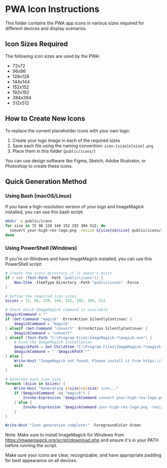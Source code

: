 

# PWA Icon Instructions

This folder contains the PWA app icons in various sizes required for different devices and display scenarios.

## Icon Sizes Required

The following icon sizes are used by the PWA:
- 72x72
- 96x96
- 128x128
- 144x144
- 152x152
- 192x192
- 384x384
- 512x512

## How to Create New Icons

To replace the current placeholder icons with your own logo:

1. Create your logo image in each of the required sizes
2. Save each file using the naming convention: `icon-[size]x[size].png`
3. Place them in this folder (`public/icons/`)

You can use design software like Figma, Sketch, Adobe Illustrator, or Photoshop to create these icons.

## Quick Generation Method

### Using Bash (macOS/Linux)

If you have a high-resolution version of your logo and ImageMagick installed, you can use this bash script:

```bash
mkdir -p public/icons
for size in 72 96 128 144 152 192 384 512; do
  convert your-high-res-logo.png -resize ${size}x${size} public/icons/icon-${size}x${size}.png
done
```

### Using PowerShell (Windows)

If you're on Windows and have ImageMagick installed, you can use this PowerShell script:

```powershell
# Create the icons directory if it doesn't exist
if (-not (Test-Path -Path "public\icons")) {
    New-Item -ItemType Directory -Path "public\icons" -Force
}

# Define the required icon sizes
$sizes = 72, 96, 128, 144, 152, 192, 384, 512

# Check which ImageMagick command is available
$magickCommand = ""
if (Get-Command "magick" -ErrorAction SilentlyContinue) {
    $magickCommand = "magick"
} elseif (Get-Command "convert" -ErrorAction SilentlyContinue) {
    $magickCommand = "convert"
} elseif (Test-Path "C:\Program Files\ImageMagick-*\magick.exe") {
    # Find the ImageMagick installation
    $magickPath = Get-ChildItem "C:\Program Files\ImageMagick-*\magick.exe" | Sort-Object -Property FullName -Descending | Select-Object -First 1 -ExpandProperty FullName
    $magickCommand = "`"$magickPath`""
} else {
    Write-Host "ImageMagick not found. Please install it from https://imagemagick.org/script/download.php and add it to your PATH." -ForegroundColor Red
    exit
}

# Generate each icon size
foreach ($size in $sizes) {
    Write-Host "Generating ${size}x${size} icon..."
    if ($magickCommand -eq "magick") {
        Invoke-Expression "$magickCommand convert your-high-res-logo.png -resize ${size}x${size} public\icons\icon-${size}x${size}.png"
    } else {
        Invoke-Expression "$magickCommand your-high-res-logo.png -resize ${size}x${size} public\icons\icon-${size}x${size}.png"
    }
}

Write-Host "Icon generation complete!" -ForegroundColor Green
```

Note: Make sure to install ImageMagick for Windows from https://imagemagick.org/script/download.php and ensure it's in your PATH before running the script.

Make sure your icons are clear, recognizable, and have appropriate padding for best appearance on all devices.

